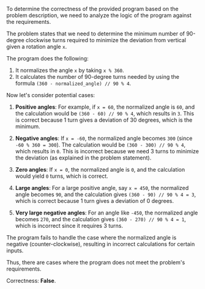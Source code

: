 To determine the correctness of the provided program based on the problem description, we need to analyze the logic of the program against the requirements.

The problem states that we need to determine the minimum number of 90-degree clockwise turns required to minimize the deviation from vertical given a rotation angle `x`.

The program does the following:
1. It normalizes the angle `x` by taking `x % 360`.
2. It calculates the number of 90-degree turns needed by using the formula `(360 - normalized_angle) // 90 % 4`.

Now let's consider potential cases:

1. **Positive angles**: For example, if `x = 60`, the normalized angle is `60`, and the calculation would be `(360 - 60) // 90 % 4`, which results in `3`. This is correct because 1 turn gives a deviation of 30 degrees, which is the minimum.

2. **Negative angles**: If `x = -60`, the normalized angle becomes `300` (since `-60 % 360 = 300`). The calculation would be `(360 - 300) // 90 % 4`, which results in `0`. This is incorrect because we need 3 turns to minimize the deviation (as explained in the problem statement).

3. **Zero angles**: If `x = 0`, the normalized angle is `0`, and the calculation would yield `0` turns, which is correct.

4. **Large angles**: For a large positive angle, say `x = 450`, the normalized angle becomes `90`, and the calculation gives `(360 - 90) // 90 % 4 = 3`, which is correct because 1 turn gives a deviation of 0 degrees.

5. **Very large negative angles**: For an angle like `-450`, the normalized angle becomes `270`, and the calculation gives `(360 - 270) // 90 % 4 = 1`, which is incorrect since it requires 3 turns.

The program fails to handle the case where the normalized angle is negative (counter-clockwise), resulting in incorrect calculations for certain inputs. 

Thus, there are cases where the program does not meet the problem's requirements.

Correctness: **False**.